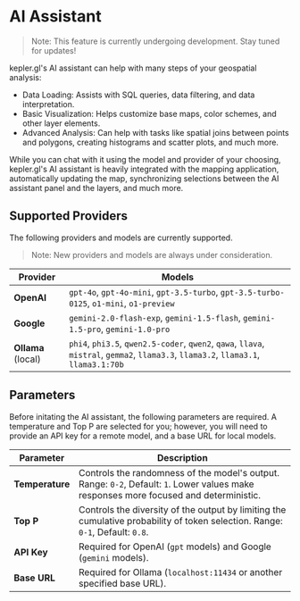 # AI Assistant

> Note: This feature is currently undergoing development. Stay tuned for updates!

kepler.gl's AI assistant can help with many steps of your geospatial analysis:

- Data Loading: Assists with SQL queries, data filtering, and data interpretation.
- Basic Visualization: Helps customize base maps, color schemes, and other layer elements.
- Advanced Analysis: Can help with tasks like spatial joins between points and polygons, creating histograms and scatter plots, and much more.

While you can chat with it using the model and provider of your choosing, kepler.gl's AI assistant is heavily integrated with the mapping application, automatically updating the map, synchronizing selections between the AI assistant panel and the layers, and much more.

<!-- Gif -->

## Supported Providers

The following providers and models are currently supported. 

> Note: New providers and models are always under consideration.

| **Provider** | **Models**                                                                                      |
|--------------|------------------------------------------------------------------------------------------------|
| **OpenAI**   | `gpt-4o`, `gpt-4o-mini`, `gpt-3.5-turbo`, `gpt-3.5-turbo-0125`, `o1-mini`, `o1-preview`          |
| **Google**   | `gemini-2.0-flash-exp`, `gemini-1.5-flash`, `gemini-1.5-pro`, `gemini-1.0-pro`                   |
| **Ollama** (local)  | `phi4`, `phi3.5`, `qwen2.5-coder`, `qwen2`, `qawa`, `llava`, `mistral`, `gemma2`, `llama3.3`, `llama3.2`, `llama3.1`, `llama3.1:70b` |


## Parameters

Before initating the AI assistant, the following parameters are required. A temperature and Top P are selected for you; however, you will need to provide an API key for a remote model, and a base URL for local models. 

| **Parameter** | **Description**                                                                                 |
|---------------|-------------------------------------------------------------------------------------------------|
| **Temperature** | Controls the randomness of the model's output. Range: `0-2`, Default: `1`. Lower values make responses more focused and deterministic. |
| **Top P**       | Controls the diversity of the output by limiting the cumulative probability of token selection. Range: `0-1`, Default: `0.8`.          |
| **API Key**   | Required for OpenAI (`gpt` models) and Google (`gemini` models).                                                                      |
| **Base URL**  | Required for Ollama (`localhost:11434` or another specified base URL).                                                                |


